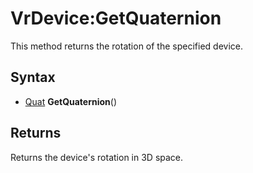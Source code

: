 # VrDevice:GetQuaternion

This method returns the rotation of the specified device.

## Syntax

- [Quat](Quat.md) **GetQuaternion**()

## Returns

Returns the device's rotation in 3D space.
